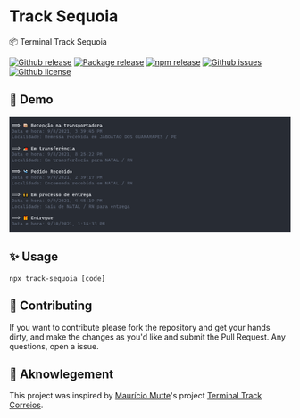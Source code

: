 # Track Sequoia
📦 Terminal Track Sequoia

[![Github release](https://img.shields.io/github/v/release/fagiani/track-sequoia?logo=github)](https://github.com/fagiani/track-sequoia/releases/latest)
[![Package release](https://img.shields.io/github/package-json/v/fagiani/track-sequoia?label=package.json%20version)](https://github.com/fagiani/track-sequoia/releases/latest)
[![npm release](https://img.shields.io/npm/v/track-sequoia?logo=npm)](https://www.npmjs.com/package/track-sequoia)
[![Github issues](https://img.shields.io/github/issues/fagiani/track-sequoia)](https://github.com/fagiani/track-sequoia/issues)
[![Github license](https://img.shields.io/github/license/fagiani/track-sequoia)](https://github.com/fagiani/track-sequoia/blob/master/LICENSE.txt)

## 🚀 Demo

![screenshot](screenshot.png)

## ✨ Usage

```
npx track-sequoia [code]
```

## 📣 Contributing

If you want to contribute please fork the repository and get your hands dirty, and make the changes as you'd like and submit the Pull Request. Any questions, open a issue.

## 👏 Aknowlegement

This project was inspired by [Maurício Mutte](https://github.com/mauriciomutte)'s project [Terminal Track Correios](https://github.com/mauriciomutte/track-correios).